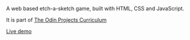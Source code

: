 A web based etch-a-sketch game, built with HTML, CSS and JavaScript.

It is part of <a href="https://www.theodinproject.com/lessons/foundations-etch-a-sketch">The Odin Projects Curriculum</a>

<a href="#">Live demo</a>
